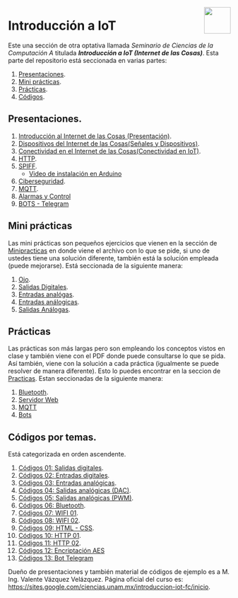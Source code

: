 <p align="right">
    <img src="https://www.actus.today/wp-content/uploads/2020/07/IoT_1@2x.png" width="60px" height="60px" align="right">
</p>

# Introducción a IoT

Este una sección de otra optativa llamada *Seminario de Ciencias de la Computación A* titulada ***Introducción a IoT (Internet de las Cosas)***. Esta parte del repositorio está seccionada en varias partes:

1. [Presentaciones](#presentaciones).
2. [Mini prácticas](#minipracticas).
3. [Prácticas](#prácticas).
4. [Códigos](#códigos-por-temas).

## Presentaciones.
1. [Introducción al Internet de las Cosas (Presentación)](https://prezi.com/view/SuXJykshTpRWr5ztCS1w/).
2. [Dispositivos del Internet de las Cosas(Señales y Dispositivos)](https://prezi.com/view/QR4xJOTalmijU8BeV2Uj/).
3. [Conectividad en el Internet de las Cosas(Conectividad en IoT)](https://prezi.com/view/0xfnZNzdLGLwQBaPnSc2/).
4. [HTTP](https://prezi.com/view/XcevakciDY6aPxQhI0aW/).
5. [SPIFF](https://prezi.com/view/ujag88EyEUemeX1UYqhs/).
    * [Video de instalación en Arduino](https://www.youtube.com/watch?v=3DvxJuN6Rag)
6. [Ciberseguridad](https://prezi.com/view/u6BXLkeo5ioOhT4NrLKG/).
7. [MQTT](https://prezi.com/view/cEorU0bzOpjaUQ7gFef0/).
8. [Alarmas y Control](https://prezi.com/view/fG35ZOTxyLBCaTHwhPBk/)
9. [BOTS - Telegram](https://prezi.com/view/H5qsz77ikD6dReYExde3/)


## Mini prácticas

Las mini prácticas son pequeños ejercicios que vienen en la sección de [Minipracticas](/Minipracticas/) en donde viene el archivo con lo que se pide, si uno de ustedes tiene una solución diferente, también está la solución empleada (puede mejorarse). Está seccionada de la siguiente manera:

1. [Ojo](/Minipracticas/MiniPractica1/).
2. [Salidas Digitales](/Minipracticas/MiniPractica2/).
3. [Entradas analógas](/Minipracticas/MiniPractica3/).
4. [Entradas análogicas](/Minipracticas/MiniPractica4/).
5. [Salidas Análogas](/Minipracticas/MiniPractica5/).



## Prácticas

Las prácticas son más largas pero son empleando los conceptos vistos en clase y también viene con el PDF donde puede consultarse lo que se pida. Así también, viene con la solución a cada práctica (igualmente se puede resolver de manera diferente). Esto lo puedes encontrar en la seccion de [Practicas](/Practicas/). Estan seccionadas de la siguiente manera:

1. [Bluetooth](/Practicas/Bluethooth/).
2. [Servidor Web](/Practicas/Servidor%20Web/)
3. [MQTT](/Practicas/MQTT/)
4. [Bots](/Practicas/Bots/)


## Códigos por temas.
Está categorizada en orden ascendente.

1. [Códigos 01: Salidas digitales](/Codigos/SalidasDigitales/).
2. [Códigos 02: Entradas digitales](/Codigos/EntradasDigitales/).
3. [Códigos 03: Entradas analógicas](/Codigos/EntradasAnalogicas/).
4. [Códigos 04: Salidas analógicas (DAC)](/Codigos/SalidasAnalógicasDAC/).
5. [Códigos 05: Salidas analógicas (PWM)](/Codigos/SalidasSalida(PWM)/).
6. [Códigos 06: Bluetooth](/Codigos/Bluetooth/).
7. [Códigos 07: WIFI 01](/Codigos/Wifi/01/).
8. [Códigos 08: WIFI 02](/Codigos/Wifi/02/).
9. [Códigos 09: HTML - CSS](/Codigos/HTMLCSSJS/).
10. [Códigos 10: HTTP 01](/Codigos/HTTP/01/).
11. [Códigos 11: HTTP 02](/Codigos/HTTP/02/).
12. [Códigos 12: Encriptación AES](/Codigos/EncriptacionAES/)
13. [Códigos 13: Bot Telegram](/Codigos/BotTelegram/)





Dueño de presentaciones y también material de códigos  de ejemplo es a M. Ing. Valente Vázquez Velázquez. Página oficial del curso es: https://sites.google.com/ciencias.unam.mx/introduccion-iot-fc/inicio.
